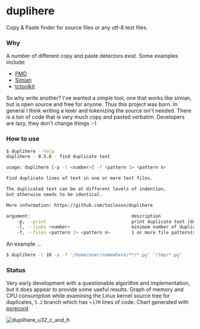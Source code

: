 # duplihere
Copy & Paste finder for source files or any utf-8 text files.


### Why

A number of different copy and paste detectors exist.  Some examples include:

* [PMD](https://pmd.github.io/)
* [Simian](http://www.harukizaemon.com/simian/)
* [tctoolkit](https://bitbucket.org/nitinbhide/tctoolkit/src/default/)

So why write another?  I've wanted a simple tool, one that works like simian,
but is open source and free for anyone. Thus this project was born.  In
general I think writing a lexer and tokenizing the source isn't needed.
There is a ton of code that is very much copy and pasted verbatim.
Developers are lazy, they don't change things :-)

### How to use

```bash
$ duplihere --help
duplihere - 0.5.0 - find duplicate text

usage: duplihere [-p -l <number>] -f <pattern 1> <pattern n> 

Find duplicate lines of text in one or more text files.

The duplicated text can be at different levels of indention,
but otherwise needs to be identical.

More information: https://github.com/tasleson/duplihere

argument:                                      description
    -p, --print                                print duplicate text [default: false]
    -l, --lines <number>                       minimum number of duplicate lines [default: 6]
    -f, --files <pattern 1> <pattern n>        1 or more file pattern(s), eg. "**/*.[h|c]" "*.py" [required]

```

An example ...
```bash
$ duplihere -l 10 -p -f '/home/user/somewhere/**/*.py' '/tmp/*.py'
```


### Status

Very early development with a questionable algorithm and implementation,
but it does appear to provide some useful results.  Graph of memory and CPU
consumption while examining the Linux kernel source tree for duplicates,
`5.2` branch which has ~`17M` lines of code.
Chart generated with [psrecord](https://github.com/astrofrog/psrecord)

![duplihere_u32_c_and_h](https://user-images.githubusercontent.com/2520480/70397200-cd38c680-19d5-11ea-84d8-191ec65fa9c7.png)
